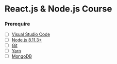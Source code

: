 # React.js & Node.js Course

### Prerequire
- [ ] [Visual Studio Code](https://code.visualstudio.com/)
- [ ] [Node.js 8.11.3+](https://nodejs.org/en/download/)
- [ ] [Git](https://git-scm.com/)
- [ ] [Yarn](https://yarnpkg.com/en/docs/install#mac-stable)
- [ ] [MongoDB](https://docs.mongodb.com/manual/administration/install-community/)